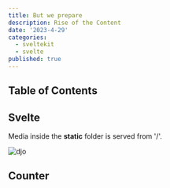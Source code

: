 ```yaml
---
title: But we prepare
description: Rise of the Content
date: '2023-4-29'
categories:
  - sveltekit
  - svelte
published: true
---
```


<script>
  import Counter from './counter.svelte'
  </script>

## Table of Contents

## Svelte

Media inside the **static** folder is served from '/'.

![djo](favicon.ico)

## Counter

<Counter />
